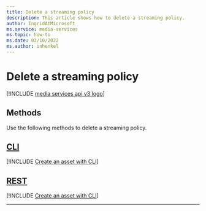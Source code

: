 ```yaml
---
title: Delete a streaming policy
description: This article shows how to delete a streaming policy.
author: IngridAtMicrosoft
ms.service: media-services
ms.topic: how-to
ms.date: 03/10/2022
ms.author: inhenkel
---
```


# Delete a streaming policy

[!INCLUDE [media services api v3 logo](./includes/v3-hr.md)]

## Methods

Use the following methods to delete a streaming policy.

## [CLI](#tab/cli/)

[!INCLUDE [Create an asset with CLI](./includes/task-delete-streaming-policy-cli.md)]

## [REST](#tab/rest/)

[!INCLUDE [Create an asset with CLI](./includes/task-delete-streaming-policy-rest.md)]

---

